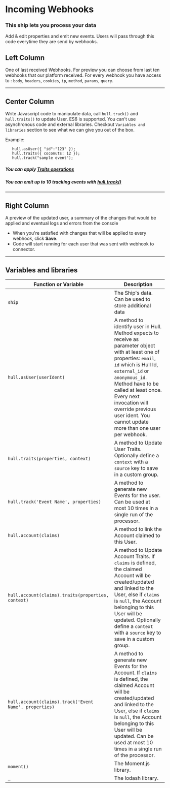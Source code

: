 # Incoming Webhooks

### This ship lets you process your data

Add & edit properties and emit new events. Users will pass through this code everytime they are send by webhooks.


## Left Column
One of last received Webhooks. For preview you can choose from last ten webhooks that our platform received.
For every webhook you have access to : `body`, `headers`, `cookies`, `ip`, `method`, `params`, `query`.

---

## Center Column
Write Javascript code to manipulate data, call `hull.track()` and `hull.traits()` to update User. ES6 is supported. You can't use asynchronous code and external libraries. Checkout `Variables and libraries` section to see what we can give you out of the box.

Example:
```console.log("Hello !");
   hull.asUser({ "id":"123" });
   hull.traits({ coconuts: 12 });
   hull.track("sample event");
```

##### You can apply [Traits operations](https://github.com/hull/hull-node/blob/master/README.md#usertraitsproperties-context)

##### You can emit up to 10 tracking events with [hull.track()](https://github.com/hull/hull-node/blob/master/README.md#usertrackevent-props-context)

---

## Right Column
A preview of the updated user, a summary of the changes that would be applied and eventual logs and errors from the console

- When you're satisfied with changes that will be applied to every webhook, click **Save**.
- Code will start running for each user that was sent with webhook to connector.

---

## Variables and libraries

| Function or Variable                   | Description                                                                |
|----------------------------------------|----------------------------------------------------------------------------|
| `ship`                                 | The Ship's data. Can be used to store additional data                      |
| `hull.asUser(userIdent)`               | A method to identify user in Hull. Method expects to receive as parameter object with at least one of properties: `email`, `id` which is Hull Id, `external_id` or `anonymous_id`. Method have to be called at least once. Every next invocation will override previous user ident. You cannot update more than one user per webhook. |
| `hull.traits(properties, context)`     | A method to Update User Traits. Optionally define a `context` with a `source` key to save in a custom group. |
| `hull.track('Event Name', properties)` | A method to generate new Events for the user. Can be used at most 10 times in a single run of the processor. |
| `hull.account(claims)`                 | A method to link the Account claimed to this User.                         |
| `hull.account(claims).traits(properties, context)` | A method to Update Account Traits. If `claims` is defined, the claimed Account will be created/updated and linked to the User, else if `claims` is `null`, the Account belonging to this User will be updated. Optionally define a `context` with a `source` key to save in a custom group. |
| `hull.account(claims).track('Event Name', properties)` | A method to generate new Events for the Account.  If `claims` is defined, the claimed Account will be created/updated and linked to the User, else if `claims` is `null`, the Account belonging to this User will be updated. Can be used at most 10 times in a single run of the processor. |
| `moment()`                             | The Moment.js library.                                                     |
| `_`                                    | The lodash library.                                                        |
